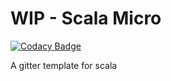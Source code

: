 # WIP - Scala Micro

[![Codacy Badge](https://api.codacy.com/project/badge/Grade/2d02ecbcffaf4851af73c182e568e33c)](https://www.codacy.com/app/machadoit/scala-micro?utm_source=github.com&amp;utm_medium=referral&amp;utm_content=machadoit/scala-micro&amp;utm_campaign=Badge_Grade)

A gitter template for scala
